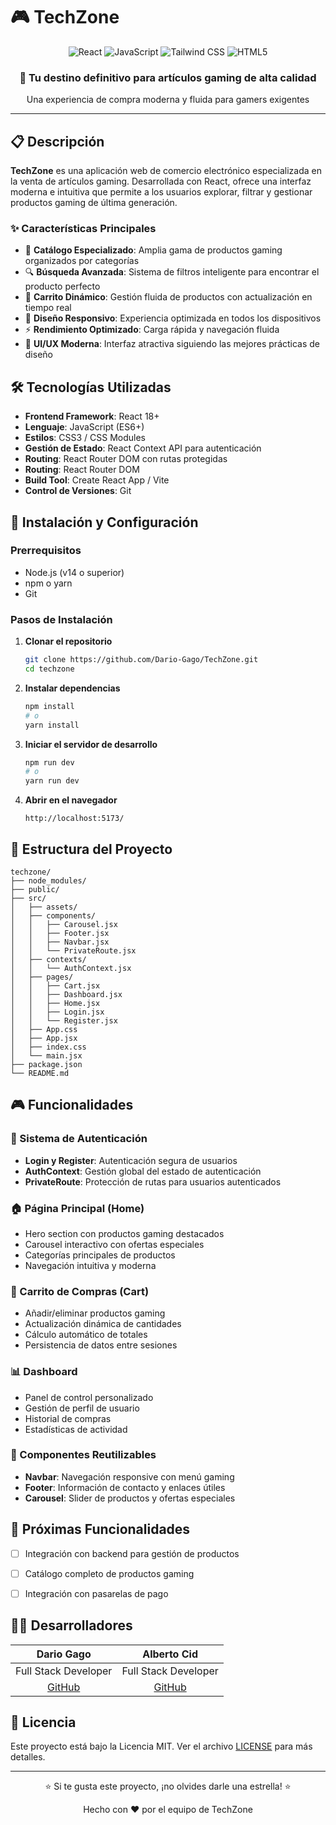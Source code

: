 # 🎮 TechZone

<div align="center">
  <img src="https://img.shields.io/badge/React-20232A?style=for-the-badge&logo=react&logoColor=61DAFB" alt="React">
  <img src="https://img.shields.io/badge/JavaScript-F7DF1E?style=for-the-badge&logo=javascript&logoColor=black" alt="JavaScript">
  <img src="https://img.shields.io/badge/Tailwind_CSS-grey?style=for-the-badge&logo=tailwind-css&logoColor=38B2AC" alt="Tailwind CSS">
  <img src="https://img.shields.io/badge/HTML5-E34F26?style=for-the-badge&logo=html5&logoColor=white" alt="HTML5">
</div>

<div align="center">
  <h3>🚀 Tu destino definitivo para artículos gaming de alta calidad</h3>
  <p>Una experiencia de compra moderna y fluida para gamers exigentes</p>
</div>

---

## 📋 Descripción

**TechZone** es una aplicación web de comercio electrónico especializada en la venta de artículos gaming. Desarrollada con React, ofrece una interfaz moderna e intuitiva que permite a los usuarios explorar, filtrar y gestionar productos gaming de última generación.

### ✨ Características Principales

- 🎯 **Catálogo Especializado**: Amplia gama de productos gaming organizados por categorías
- 🔍 **Búsqueda Avanzada**: Sistema de filtros inteligente para encontrar el producto perfecto
- 🛒 **Carrito Dinámico**: Gestión fluida de productos con actualización en tiempo real
- 📱 **Diseño Responsivo**: Experiencia optimizada en todos los dispositivos
- ⚡ **Rendimiento Optimizado**: Carga rápida y navegación fluida
- 🎨 **UI/UX Moderna**: Interfaz atractiva siguiendo las mejores prácticas de diseño

## 🛠️ Tecnologías Utilizadas

- **Frontend Framework**: React 18+
- **Lenguaje**: JavaScript (ES6+)
- **Estilos**: CSS3 / CSS Modules
- **Gestión de Estado**: React Context API para autenticación
- **Routing**: React Router DOM con rutas protegidas
- **Routing**: React Router DOM
- **Build Tool**: Create React App / Vite
- **Control de Versiones**: Git

## 🚀 Instalación y Configuración

### Prerrequisitos

- Node.js (v14 o superior)
- npm o yarn
- Git

### Pasos de Instalación

1. **Clonar el repositorio**

   ```bash
   git clone https://github.com/Dario-Gago/TechZone.git
   cd techzone
   ```

2. **Instalar dependencias**

   ```bash
   npm install
   # o
   yarn install
   ```

3. **Iniciar el servidor de desarrollo**

   ```bash
   npm run dev
   # o
   yarn run dev
   ```

4. **Abrir en el navegador**
   ```
   http://localhost:5173/
   ```

## 📁 Estructura del Proyecto

```
techzone/
├── node_modules/
├── public/
├── src/
│   ├── assets/
│   ├── components/
│   │   ├── Carousel.jsx
│   │   ├── Footer.jsx
│   │   ├── Navbar.jsx
│   │   └── PrivateRoute.jsx
│   ├── contexts/
│   │   └── AuthContext.jsx
│   ├── pages/
│   │   ├── Cart.jsx
│   │   ├── Dashboard.jsx
│   │   ├── Home.jsx
│   │   ├── Login.jsx
│   │   └── Register.jsx
│   ├── App.css
│   ├── App.jsx
│   ├── index.css
│   └── main.jsx
├── package.json
└── README.md
```

## 🎮 Funcionalidades

### 🔐 Sistema de Autenticación

- **Login y Register**: Autenticación segura de usuarios
- **AuthContext**: Gestión global del estado de autenticación
- **PrivateRoute**: Protección de rutas para usuarios autenticados

### 🏠 Página Principal (Home)

- Hero section con productos gaming destacados
- Carousel interactivo con ofertas especiales
- Categorías principales de productos
- Navegación intuitiva y moderna

### 🛒 Carrito de Compras (Cart)

- Añadir/eliminar productos gaming
- Actualización dinámica de cantidades
- Cálculo automático de totales
- Persistencia de datos entre sesiones

### 📊 Dashboard

- Panel de control personalizado
- Gestión de perfil de usuario
- Historial de compras
- Estadísticas de actividad

### 🎨 Componentes Reutilizables

- **Navbar**: Navegación responsive con menú gaming
- **Footer**: Información de contacto y enlaces útiles
- **Carousel**: Slider de productos y ofertas especiales

## 🔮 Próximas Funcionalidades

- [ ] Integración con backend para gestión de productos
- [ ] Catálogo completo de productos gaming
- [ ] Integración con pasarelas de pago



## 👨‍💻 Desarrolladores

<div align="center">

|             **Dario Gago**              |           **Alberto Cid**           |
| :-------------------------------------: | :---------------------------------: |
|           Full Stack Developer            |         Full Stack Developer          |
| [GitHub](https://github.com/dario-gago) | [GitHub](https://github.com/a-cidm) |

</div>

## 📝 Licencia

Este proyecto está bajo la Licencia MIT. Ver el archivo [LICENSE](LICENSE) para más detalles.

---

<div align="center">
  <p>⭐ Si te gusta este proyecto, ¡no olvides darle una estrella! ⭐</p>
  <p>Hecho con ❤️ por el equipo de TechZone</p>
</div>
